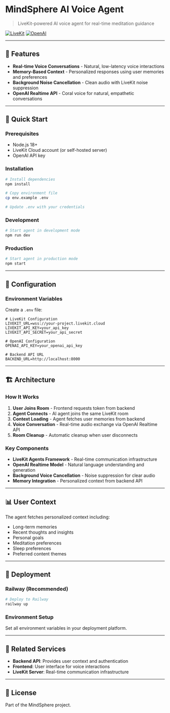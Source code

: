 # MindSphere AI Voice Agent

> LiveKit-powered AI voice agent for real-time meditation guidance

[![LiveKit](https://img.shields.io/badge/LiveKit-Agents-green.svg)](https://docs.livekit.io/agents/)
[![OpenAI](https://img.shields.io/badge/OpenAI-Realtime_API-blue.svg)](https://platform.openai.com/)

---

## 🌟 Features

- **Real-time Voice Conversations** - Natural, low-latency voice interactions
- **Memory-Based Context** - Personalized responses using user memories and preferences
- **Background Noise Cancellation** - Clean audio with LiveKit noise suppression
- **OpenAI Realtime API** - Coral voice for natural, empathetic conversations

---

## 🚀 Quick Start

### Prerequisites
- Node.js 18+
- LiveKit Cloud account (or self-hosted server)
- OpenAI API key

### Installation

```bash
# Install dependencies
npm install

# Copy environment file
cp env.example .env

# Update .env with your credentials
```

### Development

```bash
# Start agent in development mode
npm run dev
```

### Production

```bash
# Start agent in production mode
npm start
```

---

## 🔧 Configuration

### Environment Variables

Create a `.env` file:

```env
# LiveKit Configuration
LIVEKIT_URL=wss://your-project.livekit.cloud
LIVEKIT_API_KEY=your_api_key
LIVEKIT_API_SECRET=your_api_secret

# OpenAI Configuration
OPENAI_API_KEY=your_openai_api_key

# Backend API URL
BACKEND_URL=http://localhost:8000
```

---

## 🏗️ Architecture

### How It Works

1. **User Joins Room** - Frontend requests token from backend
2. **Agent Connects** - AI agent joins the same LiveKit room
3. **Context Loading** - Agent fetches user memories from backend
4. **Voice Conversation** - Real-time audio exchange via OpenAI Realtime API
5. **Room Cleanup** - Automatic cleanup when user disconnects

### Key Components

- **LiveKit Agents Framework** - Real-time communication infrastructure
- **OpenAI Realtime Model** - Natural language understanding and generation
- **Background Voice Cancellation** - Noise suppression for clear audio
- **Memory Integration** - Personalized context from backend API

---

## 📊 User Context

The agent fetches personalized context including:
- Long-term memories
- Recent thoughts and insights
- Personal goals
- Meditation preferences
- Sleep preferences
- Preferred content themes

---

## 🚢 Deployment

### Railway (Recommended)

```bash
# Deploy to Railway
railway up
```

### Environment Setup
Set all environment variables in your deployment platform.

---

## 🔗 Related Services

- **Backend API**: Provides user context and authentication
- **Frontend**: User interface for voice interactions
- **LiveKit Server**: Real-time communication infrastructure

---

## 📝 License

Part of the MindSphere project.

